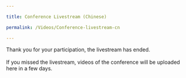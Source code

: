 ```yaml
---

title: Conference Livestream (Chinese)

permalink: /Videos/Conference-livestream-cn

---
```


Thank you for your participation, the livestream has ended. <br><br>
If you missed the livestream, videos of the conference will be uploaded here in a few days.
